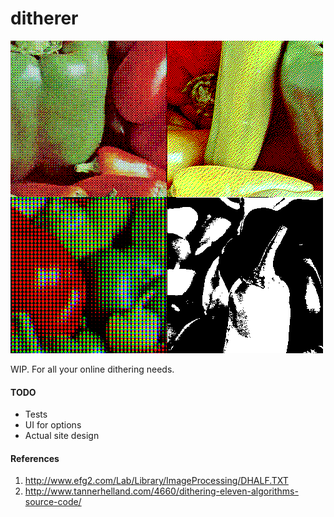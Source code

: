 # ditherer

![screenshot](screenshot.png)

WIP. For all your online dithering needs.

#### TODO

* Tests
* UI for options
* Actual site design

#### References

1. http://www.efg2.com/Lab/Library/ImageProcessing/DHALF.TXT
2. http://www.tannerhelland.com/4660/dithering-eleven-algorithms-source-code/
